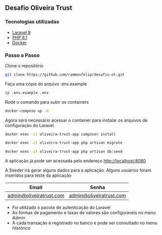 ## Desafio Oliveira Trust

### Tecnologias utilizadas
- [Laravel 9](https://laravel.com/docs/9.x)
- [PHP 8.1](https://www.php.net/manual/pt_BR/index.php)
- [Docker](https://docs.docker.com/get-docker/)

### Passo a Passo

Clone o repositório
```sh
git clone https://github.com/rammonfelip/desafio-ot.git
```
Faça uma cópia do arquivo .env.example
```sh
cp .env.example .env
```
Rode o comando para subir os containers
```sh
docker-compose up -d
```

Agora será necessário acessar o container para instalar os arquivos de configuração do Laravel.
```sh
docker exec -it oliveira-trust-app composer install
```
```sh
docker exec -it oliveira-trust-app php artisan migrate
```
```sh
docker exec -it oliveira-trust-app php artisan db:seed
```

A aplicação já pode ser acessada pelo endereço [http://localhost:8080]()

A Seeder irá gerar alguns dados para a aplicação. Alguns usuários foram inseridos para teste da aplicação

| Email | Senha |
|-------|-------|
|admin@oliveiratrust.com| admin@oliveiratrust.com |

- Foi utilizado o pacote de autenticação do Laravel
- As formas de pagamento e taxas de valores são configuraveis no menu *Admin*
- A cada transação é registrado no banco e pode ser consultado no menu *Histórico*
